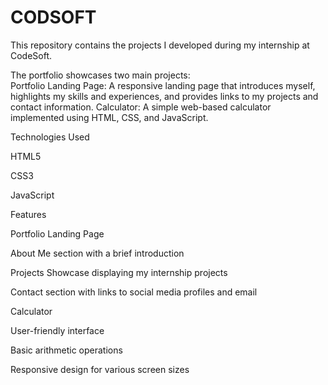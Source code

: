 # CODSOFT
This repository contains the projects I developed during my internship at CodeSoft. 

The portfolio showcases two main projects:  
Portfolio Landing Page: A responsive landing page that introduces myself, highlights my skills and experiences, and provides links to my projects and contact information.
Calculator: A simple web-based calculator implemented using HTML, CSS, and JavaScript.

Technologies Used 

HTML5

CSS3

JavaScript


Features

Portfolio Landing Page

About Me section with a brief introduction

Projects Showcase displaying my internship projects

Contact section with links to social media profiles and email

Calculator

User-friendly interface

Basic arithmetic operations

Responsive design for various screen sizes
